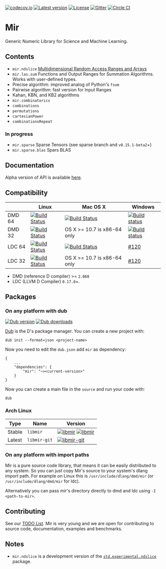 [![codecov.io](https://codecov.io/github/libmir/mir/coverage.svg?branch=master)](https://codecov.io/github/libmir/mir?branch=master)
[![Latest version](https://img.shields.io/github/tag/libmir/mir.svg?maxAge=3600)](http://code.dlang.org/packages/mir)
[![License](https://img.shields.io/dub/l/mir.svg)](http://code.dlang.org/packages/mir)
[![Gitter](https://img.shields.io/gitter/room/libmir/public.svg)](https://gitter.im/libmir/public)
[![Circle CI](https://circleci.com/gh/libmir/mir.svg?style=svg)](https://circleci.com/gh/libmir/mir)

Mir
======
Generic Numeric Library for Science and Machine Learning.

## Contents

 - `mir.ndslice` [Multidimensional Random Access Ranges and Arrays](http://dlang.org/phobos-prerelease/std_experimental_ndslice.html)
 - `mir.las.sum` Functions and Output Ranges for Summation Algorithms. Works with user-defined types.
  - Precise algorithm: improved analog of Python's `fsum`
  - Pairwise algorithm: fast version for Input Ranges
  - Kahan, KBN, and KB2 algorithms
 - `mir.combinatorics`
  - `combinations`
  - `permutations`
  - `cartesianPower`
  - `combinationsRepeat`

### In progress

 - `mir.sparse` Sparse Tensors (see sparse branch and `v0.15.1-beta2`+)
  -  `mir.sparse.blas` Spars BLAS

## Documentation

Alpha version of API is available [here](http://docs.mir.dlang.io/latest/index.html).

## Compatibility

|           | Linux | Mac OS X | Windows |
|-----------|-------|----------|---------|
| DMD 64 | [![Build Status](https://travis-ci.org/libmir/mir.svg?branch=master)](https://travis-ci.org/libmir/mir) | [![Build Status](https://travis-ci.org/libmir/mir.svg?branch=master)](https://travis-ci.org/libmir/mir) | [![Build status](https://ci.appveyor.com/api/projects/status/f2n4dih5s4c32q7u/branch/master?svg=true)](https://ci.appveyor.com/project/9il/mir/branch/master) |
| DMD 32 | [![Build Status](https://travis-ci.org/libmir/mir.svg?branch=master)](https://travis-ci.org/libmir/mir) | OS X >= 10.7 is x86-64 only | [![Build status](https://ci.appveyor.com/api/projects/status/f2n4dih5s4c32q7u/branch/master?svg=true)](https://ci.appveyor.com/project/9il/mir/branch/master) |
| LDC 64 | [![Build Status](https://travis-ci.org/libmir/mir.svg?branch=master)](https://travis-ci.org/libmir/mir) | [![Build Status](https://travis-ci.org/libmir/mir.svg?branch=master)](https://travis-ci.org/libmir/mir) | [#120](https://github.com/libmir/mir/issues/120) |
| LDC 32 | [![Build Status](https://travis-ci.org/libmir/mir.svg?branch=master)](https://travis-ci.org/libmir/mir) | OS X >= 10.7 is x86-64 only | [#120](https://github.com/libmir/mir/issues/120) |

- DMD (reference D compiler) >= `2.068`
- LDC (LLVM D Compiler) `0.17.0`+.

## Packages

### On any platform with dub

[![Dub version](https://img.shields.io/dub/v/mir.svg)](http://code.dlang.org/packages/mir)
[![Dub downloads](https://img.shields.io/dub/dt/mir.svg)](http://code.dlang.org/packages/mir)

[Dub](https://code.dlang.org/getting_started) is the D's package manager.
You can create a new project with:

```
dub init --format=json <project-name>
```

Now you need to edit the `dub.json` add `mir` as dependency:

```
{
	...
	"dependencies": {
		"mir": "~><current-version>"
	}
}
```

Now you can create a main file in the `source` and run your code with:

```
dub
```

### Arch Linux

| Type   | Name         | Version  |
|--------|--------------|----------|
| Stable | `libmir`     | [![libmir](https://img.shields.io/aur/version/libmir.svg)](https://aur.archlinux.org/packages/libmir/) [![libmir](https://img.shields.io/aur/votes/libmir.svg)](https://aur.archlinux.org/packages/libmir/) |
| Latest | `libmir-git` | [![libmir-git](https://img.shields.io/aur/version/libmir-git.svg)](https://aur.archlinux.org/packages/libmir-git/) |

### On any platform with import paths

Mir is a pure source code library, that means it can be easily distributed to
any system. So you can just copy Mir's source to your system's dlang import path.
For example on  Linux this is `/usr/include/dlang/dmd/mir`
(or `/usr/include/dlang/dmd/mir` for ldc).

Alternatively you can pass mir's directory directly to dmd and ldc using `-I <path-to-mir>`.

## Contributing

See our [TODO List](https://github.com/libmir/mir/issues?q=is%3Aissue+is%3Aopen+label%3A%22New+Package%22).
Mir is very young and we are open for contributing to source code, documentation, examples and benchmarks.

## Notes

- `mir.ndslice` is a development version of the [`std.experimental.ndslice`](http://dlang.org/phobos/std_experimental_ndslice.html) package.
